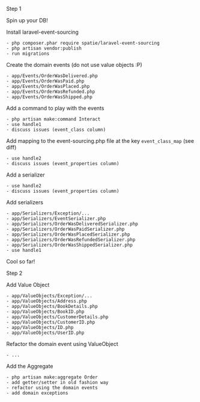 Step 1

Spin up your DB!

Install laravel-event-sourcing

    - php composer.phar require spatie/laravel-event-sourcing
    - php artisan vendor:publish
    - run migrations

Create the domain events (do not use value objects :P)

    - app/Events/OrderWasDelivered.php
    - app/Events/OrderWasPaid.php
    - app/Events/OrderWasPlaced.php
    - app/Events/OrderWasRefunded.php
    - app/Events/OrderWasShipped.php

Add a command to play with the events

    - php artisan make:command Interact
    - use handle1
    - discuss issues (event_class column)

Add mapping to the event-sourcing.php file at the key `event_class_map` (see diff)

    - use handle2
    - discuss issues (event_properties column)

Add a serializer

    - use handle2
    - discuss issues (event_properties column)

Add serializers

    - app/Serializers/Exception/...
    - app/Serializers/EventSerializer.php
    - app/Serializers/OrderWasDeliveredSerializer.php
    - app/Serializers/OrderWasPaidSerializer.php
    - app/Serializers/OrderWasPlacedSerializer.php
    - app/Serializers/OrderWasRefundedSerializer.php
    - app/Serializers/OrderWasShippedSerializer.php
    - use handle1

Cool so far!


Step 2

Add Value Object

    - app/ValueObjects/Exception/...
    - app/ValueObjects/Address.php
    - app/ValueObjects/BookDetails.php
    - app/ValueObjects/BookID.php
    - app/ValueObjects/CustomerDetails.php
    - app/ValueObjects/CustomerID.php
    - app/ValueObjects/ID.php
    - app/ValueObjects/UserID.php
    
Refactor the domain event using ValueObject 

    - ...
    
Add the Aggregate

    - php artisan make:aggregate Order
    - add getter/setter in old fashion way
    - refactor using the domain events
    - add domain exceptions
    

